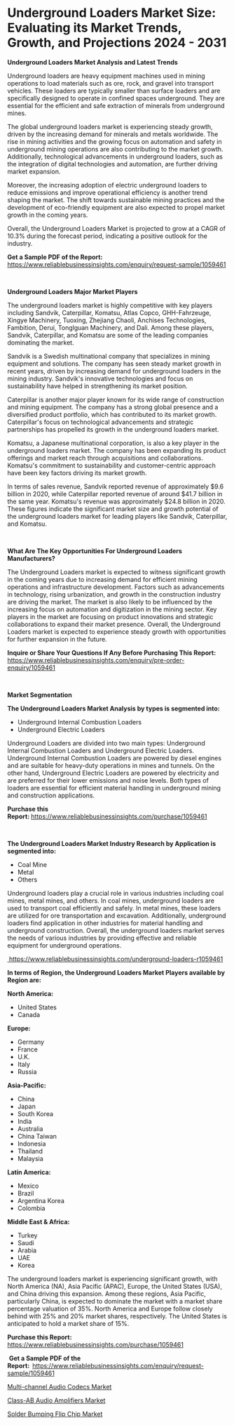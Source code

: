 <p><h1>Underground Loaders Market Size: Evaluating its Market Trends, Growth, and Projections 2024 - 2031</h1></p><p><strong>Underground Loaders Market Analysis and Latest Trends</strong></p>
<p><p>Underground loaders are heavy equipment machines used in mining operations to load materials such as ore, rock, and gravel into transport vehicles. These loaders are typically smaller than surface loaders and are specifically designed to operate in confined spaces underground. They are essential for the efficient and safe extraction of minerals from underground mines.</p><p>The global underground loaders market is experiencing steady growth, driven by the increasing demand for minerals and metals worldwide. The rise in mining activities and the growing focus on automation and safety in underground mining operations are also contributing to the market growth. Additionally, technological advancements in underground loaders, such as the integration of digital technologies and automation, are further driving market expansion.</p><p>Moreover, the increasing adoption of electric underground loaders to reduce emissions and improve operational efficiency is another trend shaping the market. The shift towards sustainable mining practices and the development of eco-friendly equipment are also expected to propel market growth in the coming years.</p><p>Overall, the Underground Loaders Market is projected to grow at a CAGR of 10.3% during the forecast period, indicating a positive outlook for the industry.</p></p>
<p><strong>Get a Sample PDF of the Report:&nbsp;</strong> <a href="https://www.reliablebusinessinsights.com/enquiry/request-sample/1059461">https://www.reliablebusinessinsights.com/enquiry/request-sample/1059461</a></p>
<p>&nbsp;</p>
<p><strong>Underground Loaders Major Market Players</strong></p>
<p><p>The underground loaders market is highly competitive with key players including Sandvik, Caterpillar, Komatsu, Atlas Copco, GHH-Fahrzeuge, Xingye Machinery, Tuoxing, Zhejiang Chaoli, Anchises Technologies, Fambition, Derui, Tonglguan Machinery, and Dali. Among these players, Sandvik, Caterpillar, and Komatsu are some of the leading companies dominating the market.</p><p>Sandvik is a Swedish multinational company that specializes in mining equipment and solutions. The company has seen steady market growth in recent years, driven by increasing demand for underground loaders in the mining industry. Sandvik's innovative technologies and focus on sustainability have helped in strengthening its market position.</p><p>Caterpillar is another major player known for its wide range of construction and mining equipment. The company has a strong global presence and a diversified product portfolio, which has contributed to its market growth. Caterpillar's focus on technological advancements and strategic partnerships has propelled its growth in the underground loaders market.</p><p>Komatsu, a Japanese multinational corporation, is also a key player in the underground loaders market. The company has been expanding its product offerings and market reach through acquisitions and collaborations. Komatsu's commitment to sustainability and customer-centric approach have been key factors driving its market growth.</p><p>In terms of sales revenue, Sandvik reported revenue of approximately $9.6 billion in 2020, while Caterpillar reported revenue of around $41.7 billion in the same year. Komatsu's revenue was approximately $24.8 billion in 2020. These figures indicate the significant market size and growth potential of the underground loaders market for leading players like Sandvik, Caterpillar, and Komatsu.</p></p>
<p>&nbsp;</p>
<p><strong>What Are The Key Opportunities For Underground Loaders Manufacturers?</strong></p>
<p><p>The Underground Loaders market is expected to witness significant growth in the coming years due to increasing demand for efficient mining operations and infrastructure development. Factors such as advancements in technology, rising urbanization, and growth in the construction industry are driving the market. The market is also likely to be influenced by the increasing focus on automation and digitization in the mining sector. Key players in the market are focusing on product innovations and strategic collaborations to expand their market presence. Overall, the Underground Loaders market is expected to experience steady growth with opportunities for further expansion in the future.</p></p>
<p><strong>Inquire or Share Your Questions If Any Before Purchasing This Report:</strong> <a href="https://www.reliablebusinessinsights.com/enquiry/pre-order-enquiry/1059461">https://www.reliablebusinessinsights.com/enquiry/pre-order-enquiry/1059461</a></p>
<p>&nbsp;</p>
<p><strong>Market Segmentation</strong></p>
<p><strong>The Underground Loaders Market Analysis by types is segmented into:</strong></p>
<p><ul><li>Underground Internal Combustion Loaders</li><li>Underground Electric Loaders</li></ul></p>
<p><p>Underground Loaders are divided into two main types: Underground Internal Combustion Loaders and Underground Electric Loaders. Underground Internal Combustion Loaders are powered by diesel engines and are suitable for heavy-duty operations in mines and tunnels. On the other hand, Underground Electric Loaders are powered by electricity and are preferred for their lower emissions and noise levels. Both types of loaders are essential for efficient material handling in underground mining and construction applications.</p></p>
<p><strong>Purchase this Report:&nbsp;</strong><a href="https://www.reliablebusinessinsights.com/purchase/1059461">https://www.reliablebusinessinsights.com/purchase/1059461</a></p>
<p>&nbsp;</p>
<p><strong>The Underground Loaders Market Industry Research by Application is segmented into:</strong></p>
<p><ul><li>Coal Mine</li><li>Metal</li><li>Others</li></ul></p>
<p><p>Underground loaders play a crucial role in various industries including coal mines, metal mines, and others. In coal mines, underground loaders are used to transport coal efficiently and safely. In metal mines, these loaders are utilized for ore transportation and excavation. Additionally, underground loaders find application in other industries for material handling and underground construction. Overall, the underground loaders market serves the needs of various industries by providing effective and reliable equipment for underground operations.</p></p>
<p><a href="https://www.reliablebusinessinsights.com/underground-loaders-r1059461">&nbsp;https://www.reliablebusinessinsights.com/underground-loaders-r1059461</a></p>
<p><strong>In terms of Region, the Underground Loaders Market Players available by Region are:</strong></p>
<p>
    <p> <strong> North America: </strong>
        <ul>
            <li>United States</li>
            <li>Canada</li>
        </ul>
        </p> 
    <p> <strong> Europe: </strong>
        <ul>
            <li>Germany</li>
            <li>France</li>
            <li>U.K.</li>
            <li>Italy</li>
            <li>Russia</li>
        </ul>
        </p> 
    <p> <strong> Asia-Pacific: </strong>
        <ul>
            <li>China</li>
            <li>Japan</li>
            <li>South Korea</li>
            <li>India</li>
            <li>Australia</li>
            <li>China Taiwan</li>
            <li>Indonesia</li>
            <li>Thailand</li>
            <li>Malaysia</li>
        </ul>
        </p> 
    <p> <strong> Latin America: </strong>
        <ul>
            <li>Mexico</li>
            <li>Brazil</li>
            <li>Argentina Korea</li>
            <li>Colombia</li>
        </ul>
        </p> 
    <p> <strong> Middle East & Africa: </strong>
        <ul>
            <li>Turkey</li>
            <li>Saudi</li>
            <li>Arabia</li>
            <li>UAE</li>
            <li>Korea</li>
        </ul>
    </p>
    </p>
<p><p>The underground loaders market is experiencing significant growth, with North America (NA), Asia Pacific (APAC), Europe, the United States (USA), and China driving this expansion. Among these regions, Asia Pacific, particularly China, is expected to dominate the market with a market share percentage valuation of 35%. North America and Europe follow closely behind with 25% and 20% market shares, respectively. The United States is anticipated to hold a market share of 15%.</p></p>
<p><strong>Purchase this Report: </strong><a href="https://www.reliablebusinessinsights.com/purchase/1059461">https://www.reliablebusinessinsights.com/purchase/1059461</a></p>
<p>&nbsp;<strong>Get a Sample PDF of the Report:&nbsp;&nbsp;</strong><a href="https://www.reliablebusinessinsights.com/enquiry/request-sample/1059461">https://www.reliablebusinessinsights.com/enquiry/request-sample/1059461</a></p>
<p><strong></strong></p>
<p><p><a href="https://github.com/sardarp081/Market-Research-Report-List-1/blob/main/multi-channel-audio-codecs-market.md">Multi-channel Audio Codecs Market</a></p><p><a href="https://github.com/gcimaudf65/Market-Research-Report-List-1/blob/main/class-ab-audio-amplifiers-market.md">Class-AB Audio Amplifiers Market</a></p><p><a href="https://github.com/pennyaldbrittonh658/Market-Research-Report-List-1/blob/main/solder-bumping-flip-chip-market.md">Solder Bumping Flip Chip Market</a></p></p>